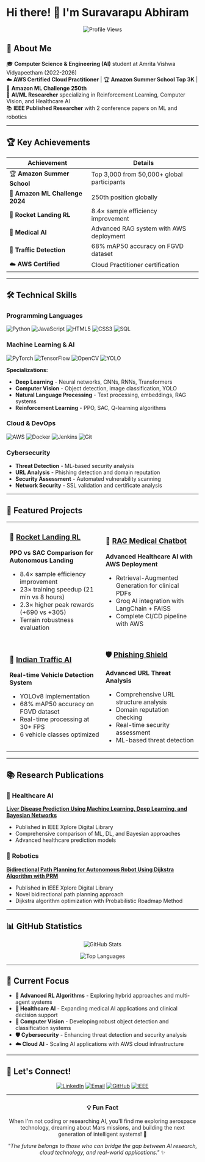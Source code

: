 # Hi there! 👋 I'm Suravarapu Abhiram

<div align="center">

![Profile Views](https://komarev.com/ghpvc/?username=Abhiram678&color=blueviolet&style=flat-square&label=Profile+Views)

</div>

## 🚀 About Me

🎓 **Computer Science & Engineering (AI)** student at Amrita Vishwa Vidyapeetham (2022-2026)  
☁️ **AWS Certified Cloud Practitioner** | 🏆 **Amazon Summer School Top 3K** | 🥇 **Amazon ML Challenge 250th**  
🤖 **AI/ML Researcher** specializing in Reinforcement Learning, Computer Vision, and Healthcare AI  
📚 **IEEE Published Researcher** with 2 conference papers on ML and robotics  

---

## 🏆 Key Achievements

| Achievement | Details |
|-------------|---------|
| 🏆 **Amazon Summer School** | Top 3,000 from 50,000+ global participants |
| 🥇 **Amazon ML Challenge 2024** | 250th position globally |
| 🚀 **Rocket Landing RL** | 8.4× sample efficiency improvement |
| 🏥 **Medical AI** | Advanced RAG system with AWS deployment |
| 🚗 **Traffic Detection** | 68% mAP50 accuracy on FGVD dataset |
| ☁️ **AWS Certified** | Cloud Practitioner certification |

---

## 🛠️ Technical Skills

### **Programming Languages**
![Python](https://img.shields.io/badge/Python-3776AB?style=for-the-badge&logo=python&logoColor=white)
![JavaScript](https://img.shields.io/badge/JavaScript-F7DF1E?style=for-the-badge&logo=javascript&logoColor=black)
![HTML5](https://img.shields.io/badge/HTML5-E34F26?style=for-the-badge&logo=html5&logoColor=white)
![CSS3](https://img.shields.io/badge/CSS3-1572B6?style=for-the-badge&logo=css3&logoColor=white)
![SQL](https://img.shields.io/badge/SQL-336791?style=for-the-badge&logo=postgresql&logoColor=white)

### **Machine Learning & AI**
![PyTorch](https://img.shields.io/badge/PyTorch-EE4C2C?style=for-the-badge&logo=pytorch&logoColor=white)
![TensorFlow](https://img.shields.io/badge/TensorFlow-FF6F00?style=for-the-badge&logo=tensorflow&logoColor=white)
![OpenCV](https://img.shields.io/badge/OpenCV-5C3EE8?style=for-the-badge&logo=opencv&logoColor=white)
![YOLO](https://img.shields.io/badge/YOLO-00FFFF?style=for-the-badge&logo=yolo&logoColor=white)

**Specializations:**
- **Deep Learning** - Neural networks, CNNs, RNNs, Transformers
- **Computer Vision** - Object detection, image classification, YOLO
- **Natural Language Processing** - Text processing, embeddings, RAG systems
- **Reinforcement Learning** - PPO, SAC, Q-learning algorithms

### **Cloud & DevOps**
![AWS](https://img.shields.io/badge/AWS-232F3E?style=for-the-badge&logo=amazon-aws&logoColor=white)
![Docker](https://img.shields.io/badge/Docker-2496ED?style=for-the-badge&logo=docker&logoColor=white)
![Jenkins](https://img.shields.io/badge/Jenkins-D24939?style=for-the-badge&logo=jenkins&logoColor=white)
![Git](https://img.shields.io/badge/Git-F05032?style=for-the-badge&logo=git&logoColor=white)

### **Cybersecurity**
- **Threat Detection** - ML-based security analysis
- **URL Analysis** - Phishing detection and domain reputation
- **Security Assessment** - Automated vulnerability scanning
- **Network Security** - SSL validation and certificate analysis

---

## 🎯 Featured Projects

<table>
<tr>
<td width="50%">

### 🚀 [Rocket Landing RL](https://github.com/Abhiram678/Rocket_landing)
**PPO vs SAC Comparison for Autonomous Landing**
- 8.4× sample efficiency improvement
- 23× training speedup (21 min vs 8 hours)
- 2.3× higher peak rewards (+690 vs +305)
- Terrain robustness evaluation

</td>
<td width="50%">

### 🏥 [RAG Medical Chatbot](https://github.com/Abhiram678/RAG_MEDICAL_CHATBOT)
**Advanced Healthcare AI with AWS Deployment**
- Retrieval-Augmented Generation for clinical PDFs
- Groq AI integration with LangChain + FAISS
- Complete CI/CD pipeline with AWS

</td>
</tr>
<tr>
<td width="50%">

### 🚗 [Indian Traffic AI](https://github.com/Abhiram678/indian-traffic-ai)
**Real-time Vehicle Detection System**
- YOLOv8 implementation
- 68% mAP50 accuracy on FGVD dataset
- Real-time processing at 30+ FPS
- 6 vehicle classes optimized

</td>
<td width="50%">

### 🛡️ [Phishing Shield](https://github.com/Abhiram678/phishing_shield)
**Advanced URL Threat Analysis**
- Comprehensive URL structure analysis
- Domain reputation checking
- Real-time security assessment
- ML-based threat detection

</td>
</tr>
</table>

---

## 📚 Research Publications

### 🏥 **Healthcare AI**
**[Liver Disease Prediction Using Machine Learning, Deep Learning, and Bayesian Networks](https://ieeexplore.ieee.org/document/10986922)**
- Published in IEEE Xplore Digital Library
- Comprehensive comparison of ML, DL, and Bayesian approaches
- Advanced healthcare prediction models

### 🤖 **Robotics**
**[Bidirectional Path Planning for Autonomous Robot Using Dijkstra Algorithm with PRM](https://ieeexplore.ieee.org/document/10958215)**
- Published in IEEE Xplore Digital Library
- Novel bidirectional path planning approach
- Dijkstra algorithm optimization with Probabilistic Roadmap Method

---

## 📊 GitHub Statistics

<div align="center">

![GitHub Stats](https://github-readme-stats.vercel.app/api?username=Abhiram678&show_icons=true&theme=tokyonight&hide_border=true&count_private=true)

![Top Languages](https://github-readme-stats.vercel.app/api/top-langs/?username=Abhiram678&layout=compact&theme=tokyonight&hide_border=true)

</div>

---

## 🎯 Current Focus

- **🤖 Advanced RL Algorithms** - Exploring hybrid approaches and multi-agent systems
- **🏥 Healthcare AI** - Expanding medical AI applications and clinical decision support
- **🚗 Computer Vision** - Developing robust object detection and classification systems
- **🛡️ Cybersecurity** - Enhancing threat detection and security analysis
- **☁️ Cloud AI** - Scaling AI applications with AWS cloud infrastructure

---

## 🤝 Let's Connect!

<div align="center">

[![LinkedIn](https://img.shields.io/badge/LinkedIn-0077B5?style=for-the-badge&logo=linkedin&logoColor=white)](https://linkedin.com/in/your-profile)
[![Email](https://img.shields.io/badge/Email-D14836?style=for-the-badge&logo=gmail&logoColor=white)](mailto:your.email@example.com)
[![GitHub](https://img.shields.io/badge/GitHub-100000?style=for-the-badge&logo=github&logoColor=white)](https://github.com/Abhiram678)
[![IEEE](https://img.shields.io/badge/IEEE-00629B?style=for-the-badge&logo=ieee&logoColor=white)](https://ieeexplore.ieee.org/author/your-profile)

</div>

---

<div align="center">

### 💡 Fun Fact
When I'm not coding or researching AI, you'll find me exploring aerospace technology, dreaming about Mars missions, and building the next generation of intelligent systems! 🚀

*"The future belongs to those who can bridge the gap between AI research, cloud technology, and real-world applications."* ✨

</div>
